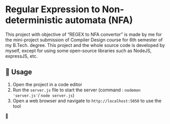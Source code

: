 # Regular Expression to Non-deterministic automata (NFA)
This project with objective of “REGEX to NFA  convertor” is made by me for the mini-project submission of Compiler Design course for 6th semester of my B.Tech. degree. This project and the whole source code is developed by myself, except for using some open-source libraries such as NodeJS, expressJS, etc.


🔧 Usage
--------

1.  Open the project in a code editor
2.  Run the `server.js` file to start the server (command : `nodemon 'server.js'`/ `node server.js`)
3.  Open a web browser and navigate to `http://localhost:5050` to use the tool

🤝 
